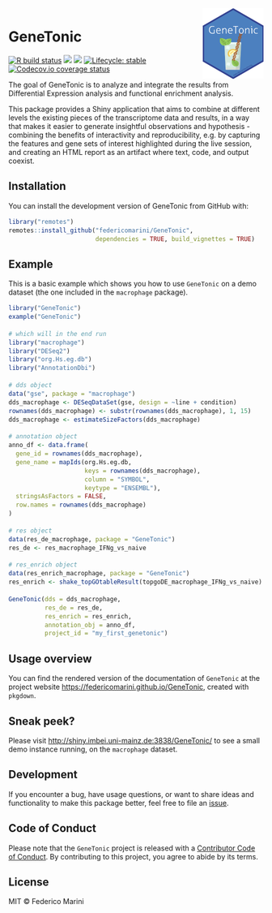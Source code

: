 
<img src="inst/www/GeneTonic.png" align="right" alt="" width="120" />

<!-- README.md is generated from README.Rmd. Please edit that file -->

# GeneTonic

<!-- badges: start -->

[![R build
status](https://github.com/federicomarini/GeneTonic/workflows/R-CMD-check/badge.svg)](https://github.com/federicomarini/GeneTonic/actions)
[![](https://bioconductor.org/shields/build/devel/bioc/GeneTonic.svg)](https://bioconductor.org/checkResults/devel/bioc-LATEST/GeneTonic/)
[![](https://img.shields.io/github/last-commit/federicomarini/GeneTonic.svg)](https://github.com/federicomarini/GeneTonic/commits/master)
[![Lifecycle:
stable](https://img.shields.io/badge/lifecycle-stable-brightgreen.svg)](https://www.tidyverse.org/lifecycle/#stable)
[![Codecov.io coverage
status](https://codecov.io/github/federicomarini/GeneTonic/coverage.svg?branch=master)](https://codecov.io/github/federicomarini/GeneTonic)
<!-- badges: end -->

The goal of GeneTonic is to analyze and integrate the results from
Differential Expression analysis and functional enrichment analysis.

This package provides a Shiny application that aims to combine at
different levels the existing pieces of the transcriptome data and
results, in a way that makes it easier to generate insightful
observations and hypothesis - combining the benefits of interactivity
and reproducibility, e.g. by capturing the features and gene sets of
interest highlighted during the live session, and creating an HTML
report as an artifact where text, code, and output coexist.

## Installation

You can install the development version of GeneTonic from GitHub with:

``` r
library("remotes")
remotes::install_github("federicomarini/GeneTonic", 
                        dependencies = TRUE, build_vignettes = TRUE)
```

## Example

This is a basic example which shows you how to use `GeneTonic` on a demo
dataset (the one included in the `macrophage` package).

``` r
library("GeneTonic")
example("GeneTonic")

# which will in the end run
library("macrophage")
library("DESeq2")
library("org.Hs.eg.db")
library("AnnotationDbi")

# dds object
data("gse", package = "macrophage")
dds_macrophage <- DESeqDataSet(gse, design = ~line + condition)
rownames(dds_macrophage) <- substr(rownames(dds_macrophage), 1, 15)
dds_macrophage <- estimateSizeFactors(dds_macrophage)

# annotation object
anno_df <- data.frame(
  gene_id = rownames(dds_macrophage),
  gene_name = mapIds(org.Hs.eg.db,
                     keys = rownames(dds_macrophage),
                     column = "SYMBOL",
                     keytype = "ENSEMBL"),
  stringsAsFactors = FALSE,
  row.names = rownames(dds_macrophage)
)

# res object
data(res_de_macrophage, package = "GeneTonic")
res_de <- res_macrophage_IFNg_vs_naive

# res_enrich object
data(res_enrich_macrophage, package = "GeneTonic")
res_enrich <- shake_topGOtableResult(topgoDE_macrophage_IFNg_vs_naive)

GeneTonic(dds = dds_macrophage,
          res_de = res_de,
          res_enrich = res_enrich,
          annotation_obj = anno_df,
          project_id = "my_first_genetonic")
```

## Usage overview

You can find the rendered version of the documentation of `GeneTonic` at
the project website <https://federicomarini.github.io/GeneTonic>,
created with `pkgdown`.

## Sneak peek?

Please visit <http://shiny.imbei.uni-mainz.de:3838/GeneTonic/> to see a
small demo instance running, on the `macrophage` dataset.

## Development

If you encounter a bug, have usage questions, or want to share ideas and
functionality to make this package better, feel free to file an
[issue](https://github.com/federicomarini/GeneTonic/issues).

## Code of Conduct

Please note that the `GeneTonic` project is released with a [Contributor
Code of Conduct](CODE_OF_CONDUCT.md). By contributing to this project,
you agree to abide by its terms.

## License

MIT © Federico Marini

